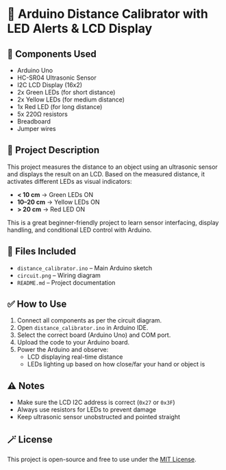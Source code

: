 # 📏 Arduino Distance Calibrator with LED Alerts & LCD Display

## 🔧 Components Used
- Arduino Uno
- HC-SR04 Ultrasonic Sensor
- I2C LCD Display (16x2)
- 2x Green LEDs (for short distance)
- 2x Yellow LEDs (for medium distance)
- 1x Red LED (for long distance)
- 5x 220Ω resistors
- Breadboard
- Jumper wires

## 📘 Project Description
This project measures the distance to an object using an ultrasonic sensor and displays the result on an LCD. Based on the measured distance, it activates different LEDs as visual indicators:

- **< 10 cm** → Green LEDs ON  
- **10–20 cm** → Yellow LEDs ON  
- **> 20 cm** → Red LED ON  

This is a great beginner-friendly project to learn sensor interfacing, display handling, and conditional LED control with Arduino.

## 📁 Files Included
- `distance_calibrator.ino` – Main Arduino sketch
- `circuit.png` – Wiring diagram
- `README.md` – Project documentation

## ✅ How to Use
1. Connect all components as per the circuit diagram.
2. Open `distance_calibrator.ino` in Arduino IDE.
3. Select the correct board (Arduino Uno) and COM port.
4. Upload the code to your Arduino board.
5. Power the Arduino and observe:
   - LCD displaying real-time distance
   - LEDs lighting up based on how close/far your hand or object is

## ⚠️ Notes
- Make sure the LCD I2C address is correct (`0x27` or `0x3F`)
- Always use resistors for LEDs to prevent damage
- Keep ultrasonic sensor unobstructed and pointed straight

## 🪄 License
This project is open-source and free to use under the [MIT License](LICENSE).

